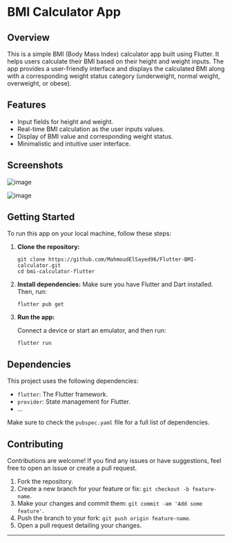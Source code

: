 # BMI Calculator App
## Overview
This is a simple BMI (Body Mass Index) calculator app built using Flutter. It helps users calculate their BMI based on their height and weight inputs. The app provides a user-friendly interface and displays the calculated BMI along with a corresponding weight status category (underweight, normal weight, overweight, or obese).
## Features
- Input fields for height and weight.
- Real-time BMI calculation as the user inputs values.
- Display of BMI value and corresponding weight status.
- Minimalistic and intuitive user interface.
## Screenshots
![image](https://github.com/MahmoudElSayed96/Flutter-BMI-calculator/assets/133010029/26ed85c8-f0bb-41ec-bbee-6af21c7d777c)

![image](https://github.com/MahmoudElSayed96/Flutter-BMI-calculator/assets/133010029/a028bf65-e282-40fc-ab10-f94f37358ad4)


## Getting Started
To run this app on your local machine, follow these steps:
1. **Clone the repository:**
    ```
    git clone https://github.com/MahmoudElSayed96/Flutter-BMI-calculator.git
    cd bmi-calculator-flutter
    ```
    

2. **Install dependencies:**
    Make sure you have Flutter and Dart installed. Then, run:

    ```
    flutter pub get
    ```

3. **Run the app:**

    Connect a device or start an emulator, and then run:

    ```
    flutter run
    ```

## Dependencies

This project uses the following dependencies:

- `flutter`: The Flutter framework.
- `provider`: State management for Flutter.
- ...

Make sure to check the `pubspec.yaml` file for a full list of dependencies.

## Contributing

Contributions are welcome! If you find any issues or have suggestions, feel free to open an issue or create a pull request.

1. Fork the repository.
2. Create a new branch for your feature or fix: `git checkout -b feature-name`.
3. Make your changes and commit them: `git commit -am 'Add some feature'`.
4. Push the branch to your fork: `git push origin feature-name`.
5. Open a pull request detailing your changes.
---
